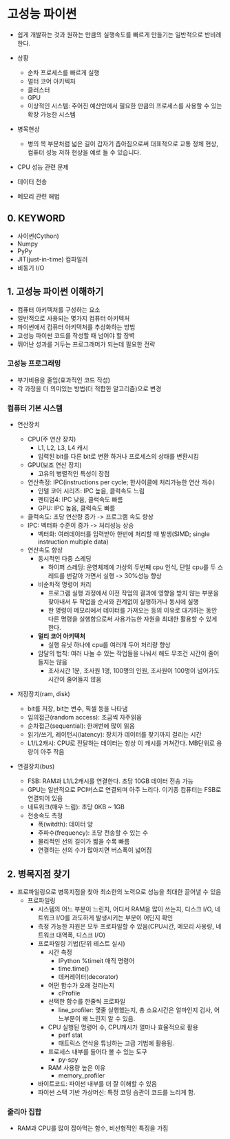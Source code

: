 # 고성능 파이썬
- 쉽게 개발하는 것과 원하는 만큼의 실행속도를 빠르게 만들기는 일반적으로 반비례한다.
- 상황
    - 순차 프로세스를 빠르게 실행
    - 멀터 코어 아키텍처
    - 클러스터
    - GPU
    - 이상적인 시스템: 주어진 예산안에서 필요한 만큼의 프로세스를 사용할 수 있는 확장 가능한 시스템
- 병목현상
    - 병의 목 부분처럼 넓은 길이 갑자기 좁아짐으로써 대표적으로 교통 정체 현상, 컴퓨터 성능 저하 현상을 예로 들 수 있습니다.

- CPU 성능 관련 문제
- 데이터 전송
- 메모리 관련 해법

    
## 0. KEYWORD
- 사이썬(Cython)
- Numpy
- PyPy
- JIT(just-in-time) 컴파일러
- 비동기 I/O


## 1. 고성능 파이썬 이해하기
- 컴퓨터 아키텍처를 구성하는 요소
- 일반적으로 사용되는 몇가지 컴퓨터 아키텍처
- 파이썬에서 컴퓨터 아키텍처를 추상화하는 방법
- 고성능 파이썬 코드를 작성할 때 넘어야 할 장벽
- 뛰어난 성과를 거두는 프로그래머가 되는데 필요한 전략

### 고성능 프로그래밍
- 부가비용을 줄임(효과적인 코드 작성)
- 각 과정을 더 의미있는 방법(더 적합한 알고리즘)으로 변경

### 컴퓨터 기본 시스템
- 연산장치
    - CPU(주 연산 장치)
        - L1, L2, L3, L4 캐시
        - 입력된 bit를 다른 bit로 변환 하거나 프로세스의 상태를 변환시킴
    - GPU(보조 연산 장치)
        - 고유의 병렬적인 특성이 장점
    - 연산측정: IPC(instructions per cycle; 한사이클에 처리가능한 연산 개수)
        - 인텔 코어 시리즈: IPC 높음, 클럭속도 느림
        - 펜티엄4: IPC 낮음, 클럭속도 빠름
        - GPU: IPC 높음, 클럭속도 빠름
    - 클럭속도: 초당 연산량 증가 -> 프로그램 속도 향상
    - IPC: 벡터화 수준이 증가 -> 처리성능 상승 
        - 벡터화: 여러데이터를 입력받아 한번에 처리할 때 발생(SIMD; single instruction  multiple data)
    - 연산속도 향상
        - 동시적인 다중 스레딩
          - 하이퍼 스레딩: 운영체제에 가상의 두번째 cpu 인식, 단일 cpu를 두 스레드를 번갈아 가면서 실행 -> 30%성능 향상
        - 비순차적 명령어 처리
          - 프로그램 실행 과정에서 이전 작업의 결과에 영향을 받지 않는 부분을 찾아내서 두 작업을 순서와 관계없이 실행하거나 동시에 실행
          - 한 명령이 메모리에서 데이터를 가져오는 등의 이유로 대기하는 동안 다른 명령을 실행함으로써 사용가능한 자원을 최대한 활용할 수 있게 한다.
        - **멀티 코어 아키텍처**
          - 실행 유닛 하나에 cpu를 여러개 두어 처리량 향상
        - 암달의 법칙: 여러 나눌 수 있는 작업들을 나눠서 해도 무조건 시간이 줄어들지는 않음
            - 조사시간 1분, 조사원 1명, 100명의 인원, 조사원이 100명이 넘어가도 시간이 줄어들지 않음
- 저장장치(ram, disk)  
  - bit를 저장, bit는 변수, 픽셀 등을 나타냄
  - 임의접근(random access): 조금씩 자주읽음
  - 순차접근(sequential): 한꺼번에 많이 읽음
  - 읽기/쓰기, 레이턴시(latency): 장치가 데이터를 찾기까지 걸리는 시간
  - L1/L2캐시: CPU로 전달하는 데이터는 항상 이 캐시를 거쳐간다. MB단위로 용량이 아주 작음   

- 연결장치(bus)
  - FSB: RAM과 L1/L2캐시를 연결한다. 초당 10GB 데이터 전송 가능
  - GPU는 일반적으로 PCI버스로 연결되며 아주 느리다. 이기종 컴퓨터는 FSB로 연결되어 있음
  - 네트워크(매우 느림): 초당 0KB ~ 1GB
  - 전송속도 측정
    - 폭(witdth): 데이터 양
    - 주파수(frequency): 초당 전송할 수 있는 수
    - 물리적인 선의 길이가 짧을 수록 빠름
    - 연결하는 선의 수가 많아지면 버스폭이 넓어짐
    
## 2. 병목지점 찾기
- 프로파일링으로 병목지점을 찾아 최소한의 노력으로 성능을 최대한 끌어낼 수 있음
    - 프로파일링 
        - 시스템의 어느 부분이 느린지, 어디서 RAM을 많이 쓰는지, 디스크 I/O, 네트워크 I/O를 과도하게 발생시키는 부분이 어딘지 확인        
        - 측정 가능한 자원은 모두 프로파일할 수 있음(CPU시간, 메모리 사용량, 네트워크 대역폭, 디스크 I/O)
        - 프로파일링 기법(단위 테스트 실시)
            - 시간 측정
                - IPython %timeit 매직 명령어
                - time.time()
                - 데커레이터(decorator)
            - 어떤 함수가 오래 걸리는지             
                - cProfile
            - 선택한 함수를 한줄씩 프로파일
                - line_profiler: 몇줄 실행했는지, 총 소요시간은 얼마인지 검사, 어느부분이 왜 느린지 알 수 있음.
            - CPU 실행된 명령어 수, CPU캐시가 얼마나 효율적으로 활용
                - perf stat
                - 매트릭스 연삭을 튜닝하는 고급 기법에 활용됨.
            - 프로세스 내부를 들어다 볼 수 있는 도구
                - py-spy
            - RAM 사용량 높은 이유
                - memory_profiler
        - 바이트코드: 파이썬 내부를 더 잘 이해할 수 있음
        - 파이썬 스택 기반 가상머신: 특정 코딩 습관이 코드를 느리게 함.
    
### 줄리아 집합
- RAM과 CPU를 많이 잡아먹는 함수, 비선형적인 특징을 가짐

    
          